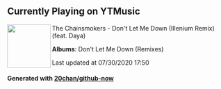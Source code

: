 ## Currently Playing on YTMusic

[<img align="left" width="100" src="https://lh3.googleusercontent.com/BB-BXnzAzQZkaUXAnaWW57iqrGUmEfDYpPwbttp5UahneSG_xDcHbXZWA5mcQGuCBG5UPJDoHGkriyx9wQ">](https://music.youtube.com/channel/UCQgUHOPJJrmzCjExg-ISupA)

The Chainsmokers - Don't Let Me Down (Illenium Remix) (feat. Daya)

**Albums**: Don't Let Me Down (Remixes)

Last updated at 07/30/2020 17:50

#### Generated with [20chan/github-now](https://github.com/20chan/github-now)


<!--
**20chan/20chan** is a ✨ _special_ ✨ repository because its `README.md` (this file) appears on your GitHub profile.

Here are some ideas to get you started:

- 🔭 I’m currently working on ...
- 🌱 I’m currently learning ...
- 👯 I’m looking to collaborate on ...
- 🤔 I’m looking for help with ...
- 💬 Ask me about ...
- 📫 How to reach me: ...
- 😄 Pronouns: ...
- ⚡ Fun fact: ...
-->
